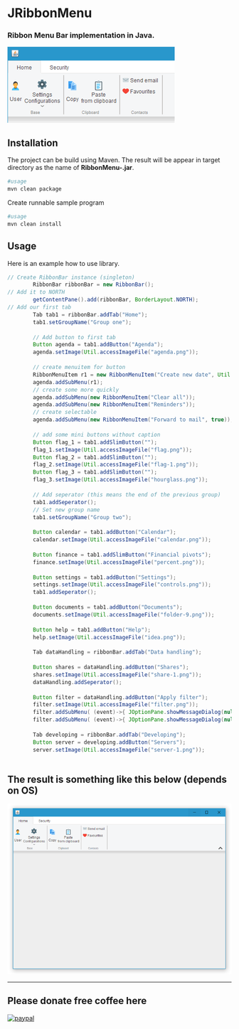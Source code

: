 # JRibbonMenu
### Ribbon Menu Bar implementation in Java.

![](md/img1.png)

## Installation
The project can be build using Maven. The result will be appear in target directory as the name of **RibbonMenu-<version>.jar**.
```sh
#usage
mvn clean package
```
Create runnable sample program
```sh
#usage
mvn clean install
```


## Usage

Here is an example how to use library.

```java
// Create RibbonBar instance (singleton)
        RibbonBar ribbonBar = new RibbonBar();
// Add it to NORTH   
        getContentPane().add(ribbonBar, BorderLayout.NORTH);
// Add our first tab
        Tab tab1 = ribbonBar.addTab("Home");
        tab1.setGroupName("Group one");

        // Add button to first tab
        Button agenda = tab1.addButton("Agenda");
        agenda.setImage(Util.accessImageFile("agenda.png"));

        // create menuitem for button
        RibbonMenuItem r1 = new RibbonMenuItem("Create new date", Util.accessImageFile("newDate.png"));
        agenda.addSubMenu(r1);
        // create some more quickly
        agenda.addSubMenu(new RibbonMenuItem("Clear all"));
        agenda.addSubMenu(new RibbonMenuItem("Reminders"));
        // create selectable
        agenda.addSubMenu(new RibbonMenuItem("Forward to mail", true));

        // add some mini buttons without caption
        Button flag_1 = tab1.addSlimButton("");
        flag_1.setImage(Util.accessImageFile("flag.png"));
        Button flag_2 = tab1.addSlimButton("");
        flag_2.setImage(Util.accessImageFile("flag-1.png"));
        Button flag_3 = tab1.addSlimButton("");
        flag_3.setImage(Util.accessImageFile("hourglass.png"));

        // Add seperator (this means the end of the previous group)
        tab1.addSeperator();
        // Set new group name
        tab1.setGroupName("Group two");

        Button calendar = tab1.addButton("Calendar");
        calendar.setImage(Util.accessImageFile("calendar.png"));

        Button finance = tab1.addSlimButton("Financial pivots");
        finance.setImage(Util.accessImageFile("percent.png"));

        Button settings = tab1.addButton("Settings");
        settings.setImage(Util.accessImageFile("controls.png"));
        tab1.addSeperator();

        Button documents = tab1.addButton("Documents");
        documents.setImage(Util.accessImageFile("folder-9.png"));

        Button help = tab1.addButton("Help");
        help.setImage(Util.accessImageFile("idea.png"));

        Tab dataHandling = ribbonBar.addTab("Data handling");

        Button shares = dataHandling.addButton("Shares");
        shares.setImage(Util.accessImageFile("share-1.png"));
        dataHandling.addSeperator();

        Button filter = dataHandling.addButton("Apply filter");
        filter.setImage(Util.accessImageFile("filter.png"));
        filter.addSubMenu( (event)->{ JOptionPane.showMessageDialog(null, "You pressed");  }, "filter one" );
        filter.addSubMenu( (event)->{ JOptionPane.showMessageDialog(null, "You pressed");  }, "filter two" );

        Tab developing = ribbonBar.addTab("Developing");
        Button server = developing.addButton("Servers");
        server.setImage(Util.accessImageFile("server-1.png"));
   


```
 
## The result is something like this below (depends on OS)
![](md/screenshot.png)
 

 <hr/>


## Please donate free coffee here
[![paypal](https://www.paypalobjects.com/en_US/i/btn/btn_donateCC_LG.gif)](https://www.paypal.me/csekme)
